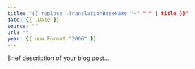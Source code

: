 ```yaml
---
title: "{{ replace .TranslationBaseName "-" " " | title }}"
date: {{ .Date }}
source: ""
url: ""
year: {{ now.Format "2006" }}
---
```


Brief description of your blog post...
